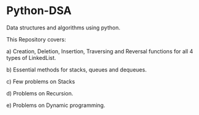 # Python-DSA
Data structures and algorithms using python.

This Repository covers:

a) Creation, Deletion, Insertion, Traversing and Reversal functions for all 4 types of LinkedList.

b) Essential methods for stacks, queues and dequeues. 

c) Few problems on Stacks

d) Problems on Recursion.

e) Problems on Dynamic programming.

